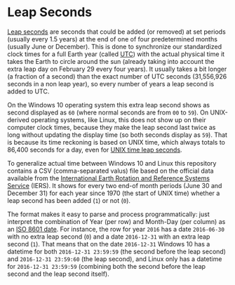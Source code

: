 # Leap Seconds

[Leap seconds](https://en.wikipedia.org/wiki/Leap_second) are seconds that could be added (or removed) at set periods (usually every 1.5 years) at the end of one of four predetermined months (usually June or December). This is done to synchronize our standardized clock times for a full Earth year (called [UTC](https://en.wikipedia.org/wiki/Coordinated_Universal_Time)) with the actual physical time it takes the Earth to circle around the sun (already taking into account the extra leap day on February 29 every four years). It usually takes a bit longer (a fraction of a second) than the exact number of UTC seconds (31,556,926 seconds in a non leap year), so every number of years a leap second is added to UTC.

On the Windows 10 operating system this extra leap second shows as second displayed as `60` (where normal seconds are from `00` to `59`). On UNIX-derived operating systems, like Linux, this does not show up on their computer clock times, because they make the leap second last twice as long without updating the display time (so both seconds display as `59`). That is because its time reckoning is based on UNIX time, which always totals to 86,400 seconds for a day, even for [UNIX time leap seconds](https://en.wikipedia.org/wiki/Unix_time#Leap_seconds).  

To generalize actual time between Windows 10 and Linux this repository contains a CSV (comma-separated valus) file based on the official data available from the [International Earth Rotation and Reference Systems Service](https://www.iers.org
) (IERS). It shows for every two end-of month periods (June 30 and December 31) for each year since 1970 (the start of UNIX time) whether a leap second has been added (`1`) or not (`0`).

The format makes it easy to parse and process programmatically: just interpret the combination of Year (per row) and Month-Day (per column) as an [ISO 8601 date](https://en.wikipedia.org/wiki/ISO_8601). For instance, the row for year `2016` has a date `2016-06-30` with no extra leap second (`0`) and a date `2016-12-31` with an extra leap second (`1`). That means that on the date `2016-12-31`  Windows 10 has a datetime for both `2016-12-31 23:59:59` (the second before the leap second) and `2016-12-31 23:59:60` (the leap second), and Linux only has a datetime for `2016-12-31 23:59:59` (combining both the second before the leap second and the leap second itself).

